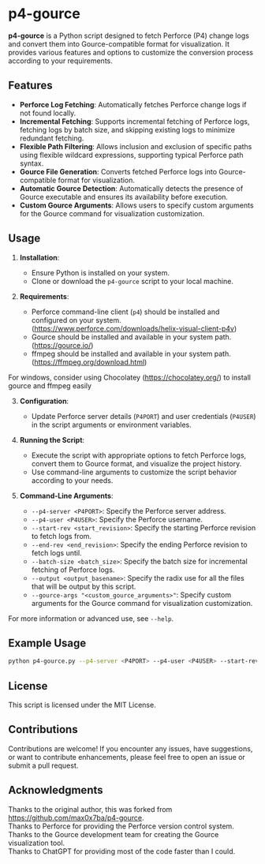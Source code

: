 # p4-gource

**p4-gource** is a Python script designed to fetch Perforce (P4) change logs and convert them into Gource-compatible format for visualization. It provides various features and options to customize the conversion process according to your requirements.

## Features

- **Perforce Log Fetching**: Automatically fetches Perforce change logs if not found locally.
- **Incremental Fetching**: Supports incremental fetching of Perforce logs, fetching logs by batch size, and skipping existing logs to minimize redundant fetching.
- **Flexible Path Filtering**: Allows inclusion and exclusion of specific paths using flexible wildcard expressions, supporting typical Perforce path syntax.
- **Gource File Generation**: Converts fetched Perforce logs into Gource-compatible format for visualization.
- **Automatic Gource Detection**: Automatically detects the presence of Gource executable and ensures its availability before execution.
- **Custom Gource Arguments**: Allows users to specify custom arguments for the Gource command for visualization customization.

## Usage

1. **Installation**:
   - Ensure Python is installed on your system.
   - Clone or download the `p4-gource` script to your local machine.

2. **Requirements**:
   - Perforce command-line client (`p4`) should be installed and configured on your system. (https://www.perforce.com/downloads/helix-visual-client-p4v)
   - Gource should be installed and available in your system path. (https://gource.io/)
   - ffmpeg should be installed and available in your system path. (https://ffmpeg.org/download.html)

For windows, consider using Chocolatey (https://chocolatey.org/) to install gource and ffmpeg easily

3. **Configuration**:
   - Update Perforce server details (`P4PORT`) and user credentials (`P4USER`) in the script arguments or environment variables.

4. **Running the Script**:
   - Execute the script with appropriate options to fetch Perforce logs, convert them to Gource format, and visualize the project history.
   - Use command-line arguments to customize the script behavior according to your needs.

5. **Command-Line Arguments**:
   - `--p4-server <P4PORT>`: Specify the Perforce server address.
   - `--p4-user <P4USER>`: Specify the Perforce username.
   - `--start-rev <start_revision>`: Specify the starting Perforce revision to fetch logs from.
   - `--end-rev <end_revision>`: Specify the ending Perforce revision to fetch logs until.
   - `--batch-size <batch_size>`: Specify the batch size for incremental fetching of Perforce logs.
   - `--output <output_basename>`: Specify the radix use for all the files that will be output by this script.
   - `--gource-args "<custom_gource_arguments>"`: Specify custom arguments for the Gource command for visualization customization.

For more information or advanced use, see `--help`.

## Example Usage

```bash
python p4-gource.py --p4-server <P4PORT> --p4-user <P4USER> --start-rev <start_revision> --end-rev <end_revision> --batch-size <batch_size> --output <output_directory> --gource-args "<custom_gource_arguments>"
```

## License
This script is licensed under the MIT License.

## Contributions
Contributions are welcome! If you encounter any issues, have suggestions, or want to contribute enhancements, please feel free to open an issue or submit a pull request.

## Acknowledgments  
Thanks to the original author, this was forked from https://github.com/max0x7ba/p4-gource.  
Thanks to Perforce for providing the Perforce version control system.  
Thanks to the Gource development team for creating the Gource visualization tool.  
Thanks to ChatGPT for providing most of the code faster than I could.  

